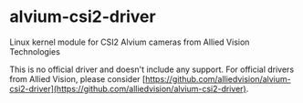 # alvium-csi2-driver
Linux kernel module for CSI2 Alvium cameras from Allied Vision Technologies

This is no official driver and doesn't include any support. For official drivers from Allied Vision, please consider [https://github.com/alliedvision/alvium-csi2-driver](https://github.com/alliedvision/alvium-csi2-driver). 
